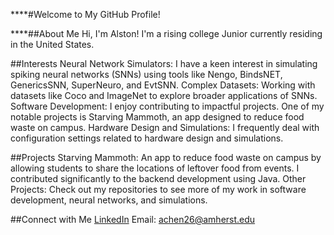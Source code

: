 
****#Welcome to My GitHub Profile!

****##About Me
Hi, I'm Alston! I'm a rising college Junior currently residing in the United States.

##Interests
Neural Network Simulators: I have a keen interest in simulating spiking neural networks (SNNs) using tools like Nengo, BindsNET, GenericsSNN, SuperNeuro, and EvtSNN.
Complex Datasets: Working with datasets like Coco and ImageNet to explore broader applications of SNNs.
Software Development: I enjoy contributing to impactful projects. One of my notable projects is Starving Mammoth, an app designed to reduce food waste on campus.
Hardware Design and Simulations: I frequently deal with configuration settings related to hardware design and simulations.

##Projects
Starving Mammoth: An app to reduce food waste on campus by allowing students to share the locations of leftover food from events. I contributed significantly to the backend development using Java.
Other Projects: Check out my repositories to see more of my work in software development, neural networks, and simulations.

##Connect with Me
[LinkedIn](www.linkedin.com/in/alston-chen-993b61183)
Email: achen26@amherst.edu
